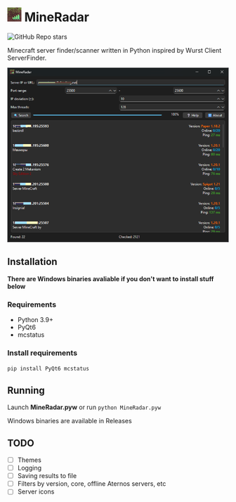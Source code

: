 
# <img src="images/icon.png" width="32"> MineRadar
![GitHub Repo stars](https://img.shields.io/github/stars/Myp3xx/MineRadar)

Minecraft server finder/scanner written in Python inspired by Wurst Client ServerFinder.

![Screenshot](images/screenshot.png)

## Installation
**There are Windows binaries avaliable if you don't want to install stuff below**
### Requirements
- Python 3.9+
- PyQt6
- mcstatus

### Install requirements
```bash
pip install PyQt6 mcstatus
```

## Running
Launch **MineRadar.pyw** or run `python MineRadar.pyw`

Windows binaries are available in Releases

## TODO
- [ ] Themes
- [ ] Logging
- [ ] Saving results to file
- [ ] Filters by version, core, offline Aternos servers, etc
- [ ] Server icons
